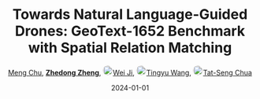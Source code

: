 ---
title: "Towards Natural Language-Guided Drones: GeoText-1652 Benchmark with Spatial Relation Matching"
collection: publications
permalink: /publication/Towards-2024
date: 2024-01-01
doi: 
oral: 
keywords: guided drones geotext, language guided drones, drones geotext, 
venue: 'European conference on computer vision (ECCV)'
paperurl: 'https://zdzheng.xyz/files/ECCV24-GeoText.pdf'
blog: 'https://www.zhihu.com/question/660698707/answer/3575966275'
code: 'https://multimodalgeo.github.io/GeoText/'
author: '<a href="https://zdzheng.xyz/authors/Meng-Chu" class="author">Meng Chu</a>, <strong><a href="https://zdzheng.xyz/authors/Zhedong-Zheng" class="author">Zhedong Zheng</a></strong>, <a href="https://zdzheng.xyz/authors/Wei-Ji" class="author"> <img src= "https://zdzheng.xyz/coauthors/wei-ji.jpeg" alt="wei-ji" style="border-radius: 50%; height:20px; width:20px">Wei Ji</a>, <a href="https://zdzheng.xyz/authors/Tingyu-Wang" class="author"> <img src= "https://zdzheng.xyz/coauthors/tingyu-wang.jpeg" alt="tingyu-wang" style="border-radius: 50%; height:20px; width:20px">Tingyu Wang</a>, <a href="https://zdzheng.xyz/authors/Tat-Seng-Chua" class="author"> <img src= "https://zdzheng.xyz/coauthors/tat-seng-chua.jpeg" alt="tat-seng-chua" style="border-radius: 50%; height:20px; width:20px">Tat-Seng Chua</a>'
sqlauthor: '{"@type": "Person","name": "Meng Chu"}, {"@type": "Person","name": "Zhedong Zheng"}, {"@type": "Person","name": "Wei Ji"}, {"@type": "Person","name": "Tingyu Wang"}, {"@type": "Person","name": "Tat Seng Chua"}'
citation: ' Meng Chu,  Zhedong Zheng,  Wei Ji,  Tingyu Wang,  Tat-Seng Chua, &quot;Towards Natural Language-Guided Drones: GeoText-1652 Benchmark with Spatial Relation Matching.&quot; European conference on computer vision (ECCV), 2024.'
pub_year: '2024'
bib: >
    @inproceedings{GeoText1652,<br>author = "Chu, Meng and Zheng, Zhedong and Ji, Wei and Wang, Tingyu and Chua, Tat-Seng",<br>title = "Towards Natural Language-Guided Drones: GeoText-1652 Benchmark with Spatial Relation Matching",<br>booktitle = "European conference on computer vision (ECCV)",<br>code = "https://multimodalgeo.github.io/GeoText/",<br>url = "https://zdzheng.xyz/files/ECCV24-GeoText.pdf",<br>blog = "https://www.zhihu.com/question/660698707/answer/3575966275",<br>year = "2024"
    }

---